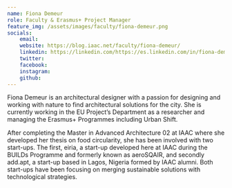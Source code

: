 ```yaml
---
name: Fiona Demeur
role: Faculty & Erasmus+ Project Manager
feature_img: /assets/images/faculty/fiona-demeur.png
socials:
    email:
    website: https://blog.iaac.net/faculty/fiona-demeur/
    linkedin: https://linkedin.com/https://es.linkedin.com/in/fiona-demeur-62ab71117
    twitter:
    facebook:
    instagram:
    github:
---
```


Fiona Demeur is an architectural designer with a passion for designing and working with nature to find architectural solutions for the city. She is currently working in the EU Project’s Department as a researcher and managing the Erasmus+ Programmes including Urban Shift. 

After completing the Master in Advanced Architecture 02 at IAAC where she developed her thesis on food circularity, she has been involved with two start-ups. The first, eiria, a start-up developed here at IAAC during the BUILDs Programme and formerly known as aeroSQAIR, and secondly add.apt, a start-up based in Lagos, Nigeria formed by IAAC alumni. Both start-ups have been focusing on merging sustainable solutions with technological strategies.